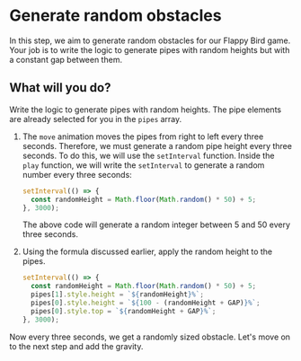 # Generate random obstacles

In this step, we aim to generate random obstacles for our Flappy Bird game. Your job is to write the logic to generate pipes with random heights but with a constant gap between them.

## What will you do?

Write the logic to generate pipes with random heights. The pipe elements are already selected for you in the `pipes` array.

1. The `move` animation moves the pipes from right to left every three seconds. Therefore, we must generate a random pipe height every three seconds. To do this, we will use the `setInterval` function. Inside the `play` function, we will write the `setInterval` to generate a random number every three seconds:

   ```javascript
   setInterval(() => {
     const randomHeight = Math.floor(Math.random() * 50) + 5;
   }, 3000);
   ```

   The above code will generate a random integer between 5 and 50 every three seconds.

2. Using the formula discussed earlier, apply the random height to the pipes.

   ```javascript
   setInterval(() => {
     const randomHeight = Math.floor(Math.random() * 50) + 5;
     pipes[1].style.height = `${randomHeight}%`;
     pipes[0].style.height = `${100 - (randomHeight + GAP)}%`;
     pipes[0].style.top = `${randomHeight + GAP}%`;
   }, 3000);
   ```

Now every three seconds, we get a randomly sized obstacle. Let's move on to the next step and add the gravity.
